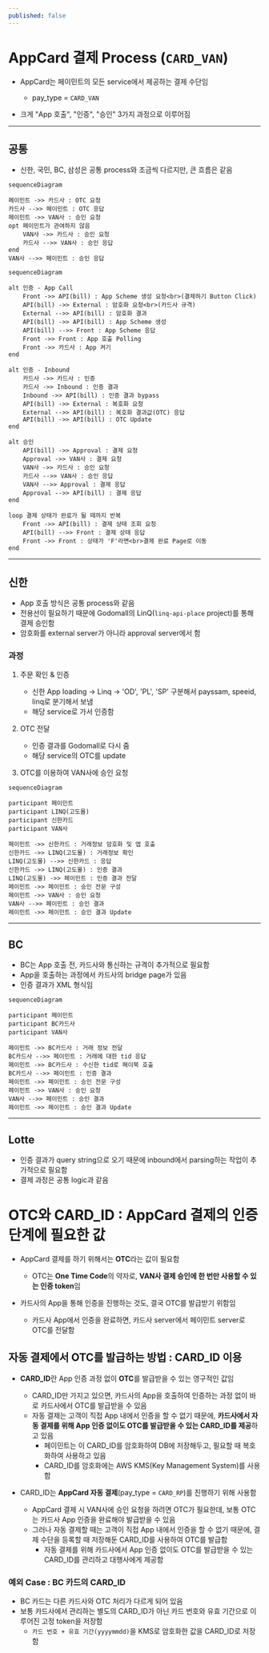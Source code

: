 ```yaml
---
published: false
---
```





# AppCard 결제 Process (`CARD_VAN`)

- AppCard는 페이민트의 모든 service에서 제공하는 결제 수단임
    - pay_type = `CARD_VAN`

- 크게 "App 호출", "인증", "승인" 3가지 과정으로 이루어짐




---




## 공통

- 신한, 국민, BC, 삼성은 공통 process와 조금씩 다르지만, 큰 흐름은 같음

```mermaid
sequenceDiagram

페이민트 ->> 카드사 : OTC 요청
카드사 -->> 페이민트 : OTC 응답
페이민트 ->> VAN사 : 승인 요청
opt 페이민트가 관여하지 않음
    VAN사 ->> 카드사 : 승인 요청
    카드사 -->> VAN사 : 승인 응답
end
VAN사 -->> 페이민트 : 승인 응답
```

```mermaid
sequenceDiagram

alt 인증 - App Call
    Front ->> API(bill) : App Scheme 생성 요청<br>(결제하기 Button Click)
    API(bill) ->> External : 암호화 요청<br>(카드사 규격)
    External -->> API(bill) : 암호화 결과
    API(bill) ->> API(bill) : App Scheme 생성
    API(bill) -->> Front : App Scheme 응답
    Front ->> Front : App 호출 Polling
    Front ->> 카드사 : App 켜기
end

alt 인증 - Inbound
    카드사 ->> 카드사 : 인증
    카드사 ->> Inbound : 인증 결과
    Inbound ->> API(bill) : 인증 결과 bypass
    API(bill) ->> External : 복호화 요청
    External -->> API(bill) : 복호화 결과값(OTC) 응답
    API(bill) ->> API(bill) : OTC Update
end

alt 승인
    API(bill) ->> Approval : 결제 요청
    Approval ->> VAN사 : 결제 요청
    VAN사 ->> 카드사 : 승인 요청
    카드사 -->> VAN사 : 승인 응답
    VAN사 -->> Approval : 결제 응답
    Approval -->> API(bill) : 결제 응답
end

loop 결제 상태가 완료가 될 때까지 반복
    Front ->> API(bill) : 결제 상태 조회 요청
    API(bill) -->> Front : 결제 상태 응답
    Front ->> Front : 상태가 'F'라면<br>결제 완료 Page로 이동
end
```




---




## 신한

- App 호출 방식은 공통 process와 같음
- 전용선이 필요하기 때문에 Godomall의 LinQ(`linq-api-place` project)를 통해 결제 승인함
- 암호화를 external server가 아니라 approval server에서 함


### 과정

1. 주문 확인 & 인증
    - 신한 App loading -> Linq -> 'OD', 'PL', 'SP' 구분해서 payssam, speeid, linq로 분기해서 보냄
    - 해당 service로 가서 인증함

2. OTC 전달
    - 인증 결과를 Godomall로 다시 줌
    - 해당 service의 OTC를 update

3. OTC를 이용하여 VAN사에 승인 요청

```mermaid
sequenceDiagram

participant 페이민트
participant LINQ(고도몰)
participant 신한카드
participant VAN사

페이민트 ->> 신한카드 : 거래정보 암호화 및 앱 호출
신한카드 ->> LINQ(고도몰) : 거래정보 확인
LINQ(고도몰) -->> 신한카드 : 응답
신한카드 ->> LINQ(고도몰) : 인증 결과
LINQ(고도몰) ->> 페이민트 : 인증 결과 전달
페이민트 ->> 페이민트 : 승인 전문 구성
페이민트 ->> VAN사 : 승인 요청
VAN사 -->> 페이민트 : 승인 결과
페이민트 ->> 페이민트 : 승인 결과 Update
```





---




## BC

- BC는 App 호출 전, 카드사와 통신하는 규격이 추가적으로 필요함
- App을 호출하는 과정에서 카드사의 bridge page가 있음
- 인증 결과가 XML 형식임

```mermaid
sequenceDiagram

participant 페이민트
participant BC카드사
participant VAN사

페이민트 ->> BC카드사 : 거래 정보 전달
BC카드사 -->> 페이민트 : 거래에 대한 tid 응답
페이민트 ->> BC카드사 : 수신한 tid로 페이북 호출
BC카드사 -->> 페이민트 : 인증 결과
페이민트 ->> 페이민트 : 승인 전문 구성
페이민트 ->> VAN사 : 승인 요청
VAN사 -->> 페이민트 : 승인 결과
페이민트 ->> 페이민트 : 승인 결과 Update
```




---




## Lotte

- 인증 결과가 query string으로 오기 때문에 inbound에서 parsing하는 작업이 추가적으로 필요함
- 결제 과정은 공통 logic과 같음
























# OTC와 CARD_ID : AppCard 결제의 인증 단계에 필요한 값

- AppCard 결제를 하기 위해서는 **OTC**라는 값이 필요함
    - OTC는 **One Time Code**의 약자로, **VAN사 결제 승인에 한 번만 사용할 수 있는 인증 token**임

- 카드사의 App을 통해 인증을 진행하는 것도, 결국 OTC를 발급받기 위함임
    - 카드사 App에서 인증을 완료하면, 카드사 server에서 페이민트 server로 OTC를 전달함


## 자동 결제에서 OTC를 발급하는 방법 : CARD_ID 이용

- **CARD_ID**란 App 인증 과정 없이 **OTC**를 발급받을 수 있는 영구적인 값임
    - CARD_ID만 가지고 있으면, 카드사의 App을 호출하여 인증하는 과정 없이 바로 카드사에서 OTC를 발급받을 수 있음
    - 자동 결제는 고객이 직접 App 내에서 인증을 할 수 없기 때문에, **카드사에서 자동 결제를 위해 App 인증 없이도 OTC를 발급받을 수 있는 CARD_ID를 제공**하고 있음
        - 페이민트는 이 CARD_ID를 암호화하여 DB에 저장해두고, 필요할 때 복호화하여 사용하고 있음
        - CARD_ID를 암호화에는 AWS KMS(Key Management System)를 사용함

- CARD_ID는 **AppCard 자동 결제**(pay_type = `CARD_RP`)를 진행하기 위해 사용함
    - AppCard 결제 시 VAN사에 승인 요청을 하려면 OTC가 필요한데, 보통 OTC는 카드사 App 인증을 완료해야 발급받을 수 있음
    - 그러나 자동 결제할 때는 고객이 직접 App 내에서 인증을 할 수 없기 때문에, 결제 수단을 등록할 때 저장해둔 CARD_ID를 사용하여 OTC를 발급함
        - 자동 결제를 위해 카드사에서 App 인증 없이도 OTC를 발급받을 수 있는 CARD_ID를 관리하고 대행사에게 제공함


### 예외 Case : BC 카드의 CARD_ID

- BC 카드는 다른 카드사와 OTC 처리가 다르게 되어 있음
- 보통 카드사에서 관리하는 별도의 CARD_ID가 아닌 카드 번호와 유효 기간으로 이루어진 고정 token을 저장함
    - `카드 번호 + 유효 기간(yyyymmdd)`을 KMS로 암호화한 값을 CARD_ID로 저장함